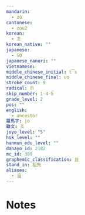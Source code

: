 ```yaml
---
mandarin:
  - zǔ
cantonese:
  - zou2
korean:
  - 조
korean_native: ""
japanese:
  - SO
japanese_nanori: ""
vietnamese:
middle_chinese_initial: t͡s
middle_chinese_final: uo
stroke_count: 9
radical: 示
skip_number: 1-4-5
grade_level: 2
pos: ""
english:
  - ancestor
羅馬字: jo
韓文: 조
joyo_level: "5"
hsk_level: ""
hanmun_edu_level: ""
danayo_id: 2182
mc_id: 389
graphemic_classification: 且
stand_in: 祖先
aliases:
  - 沮
---
```


# Notes
